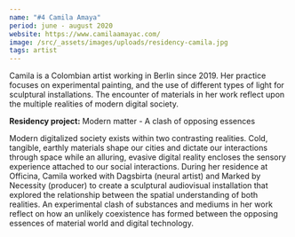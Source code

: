 ```yaml
---
name: "#4 Camila Amaya"
period: june - august 2020
website: https://www.camilaamayac.com/
image: /src/_assets/images/uploads/residency-camila.jpg
tags: artist
---
```

Camila is a Colombian artist working in Berlin since 2019. Her practice focuses on experimental painting, and the use of different types of light for sculptural installations. The encounter of materials in her work reflect upon the multiple realities of modern digital society.

**Residency project:** Modern matter - A clash of opposing essences

Modern digitalized society exists within two contrasting realities. Cold, tangible, earthly materials shape our cities and dictate our interactions through space while an alluring, evasive digital reality encloses the sensory experience attached to our social interactions. During her residence at Officina, Camila worked with Dagsbirta (neural artist) and Marked by Necessity (producer) to create a sculptural audiovisual installation that explored the relationship between the spatial understanding of both realities. An experimental clash of substances and mediums in her work reflect on how an unlikely coexistence has formed between the opposing essences of material world and digital technology.